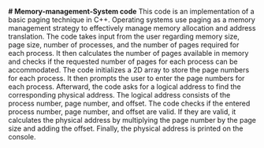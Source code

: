 **# Memory-management-System
code**
This code is an implementation of a basic paging technique in C++. Operating systems use paging as a memory management strategy to effectively manage memory allocation and address translation. The code takes input from the user regarding memory size, page size, number of processes, and the number of pages required for each process. It then calculates the number of pages available in memory and checks if the requested number of pages for each process can be accommodated.
The code initializes a 2D array to store the page numbers for each process. It then prompts the user to enter the page numbers for each process. Afterward, the code asks for a logical address to find the corresponding physical address. The logical address consists of the process number, page number, and offset.
The code checks if the entered process number, page number, and offset are valid. If they are valid, it calculates the physical address by multiplying the page number by the page size and adding the offset. Finally, the physical address is printed on the console.
